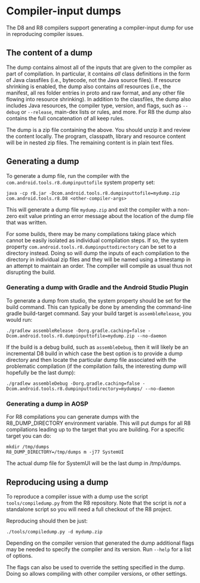 # Compiler-input dumps

The D8 and R8 compilers support generating a compiler-input dump for use in
reproducing compiler issues.


## The content of a dump

The dump contains almost all of the inputs that are given to the compiler as
part of compilation. In particular, it contains *all* class definitions in the
form of Java classfiles (i.e., bytecode, not the Java source files).
If resource shrinking is enabled, the dump also contains *all* resources (i.e.,
the manifest, all res folder entries in proto and raw format, and any other
file flowing into resource shrinking).
In addition to the classfiles, the dump also includes Java resources, the
compiler type, version, and flags, such as `--debug` or `--release`,
main-dex lists or rules, and more. For R8 the dump also contains the full
concatenation of all keep rules.

The dump is a zip file containing the above. You should unzip it and review
the content locally. The program, classpath, library and resource content will be in
nested zip files. The remaining content is in plain text files.


## Generating a dump

To generate a dump file, run the compiler with the
`com.android.tools.r8.dumpinputtofile` system property set:

```
java -cp r8.jar -Dcom.android.tools.r8.dumpinputtofile=mydump.zip com.android.tools.r8.D8 <other-compiler-args>
```

This will generate a dump file `mydump.zip` and exit the compiler with a
non-zero exit value printing an error message about the location of the dump
file that was written.

For some builds, there may be many compilations taking place which cannot be
easily isolated as individual compilation steps. If so, the system property
`com.android.tools.r8.dumpinputtodirectory` can be set to a directory instead.
Doing so will dump the inputs of each compilation to the directory in
individual zip files and they will be named using a timestamp in an attempt
to maintain an order. The compiler will compile as usual thus not disrupting
the build.

### Generating a dump with Gradle and the Android Studio Plugin

To generate a dump from studio, the system property should be set for the
build command. This can typically be done by amending the command-line gradle
build-target command. Say your build target is `assembleRelease`, you would run:

```
./gradlew assembleRelease -Dorg.gradle.caching=false -Dcom.android.tools.r8.dumpinputtofile=mydump.zip --no-daemon
```

If the build is a debug build, such as `assembleDebug`, then it will likely be an
incremental D8 build in which case the best option is to provide a dump
directory and then locate the particular dump file associated with the
problematic compilation (if the compilation fails, the interesting dump will
hopefully be the last dump):

```
./gradlew assembleDebug -Dorg.gradle.caching=false -Dcom.android.tools.r8.dumpinputtodirectory=mydumps/ --no-daemon
```

### Generating a dump in AOSP
For R8 compilations you can generate dumps with the R8_DUMP_DIRECTORY environment variable.
This will put dumps for all R8 compilations leading up to the target that you are building.
For a specific target you can do:

```
mkdir /tmp/dumps
R8_DUMP_DIRECTORY=/tmp/dumps m -j77 SystemUI
```
The actual dump file for SystemUI will be the last dump in /tmp/dumps.


## Reproducing using a dump

To reproduce a compiler issue with a dump use the script `tools/compiledump.py`
from the R8 repository. Note that the script is *not* a standalone script so you
will need a full checkout of the R8 project.

Reproducing should then be just:
```
./tools/compiledump.py -d mydump.zip
```

Depending on the compiler version that generated the dump additional flags may
be needed to specify the compiler and its version. Run `--help` for a list of
options.

The flags can also be used to override the setting specified in the dump.
Doing so allows compiling with other compiler versions, or other settings.

